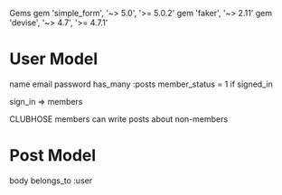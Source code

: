 Gems
gem 'simple_form', '~> 5.0', '>= 5.0.2'
gem 'faker', '~> 2.11'
gem 'devise', '~> 4.7', '>= 4.7.1'

# User Model

name
email
password
has_many :posts
member_status = 1 if signed_in

sign_in => members

CLUBHOSE
members can write posts about non-members

# Post Model

body
belongs_to :user
